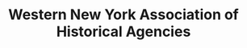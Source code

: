 ---
layout: repo
title: "Western New York Association of Historical Agencies"
id: 20037
permalink: repos/20037/
---